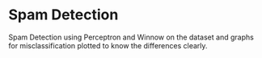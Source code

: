 # Spam Detection
Spam Detection using Perceptron and Winnow on the dataset and graphs for misclassification plotted to know the differences clearly.
